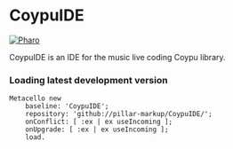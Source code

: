 # CoypuIDE


<a href="https://www.pharo.org">
    <img alt="Pharo" src="https://img.shields.io/static/v1?style=for-the-badge&message=Pharo&color=3297d4&logo=Harbor&logoColor=FFFFFF&label=" />
</a>

CoypuIDE is an IDE for the music live coding Coypu library. 

### Loading latest development version

```Smalltalk
Metacello new
	baseline: 'CoypuIDE';
	repository: 'github://pillar-markup/CoypuIDE/';
	onConflict: [ :ex | ex useIncoming ];
	onUpgrade: [ :ex | ex useIncoming ];
	load.
 ```
